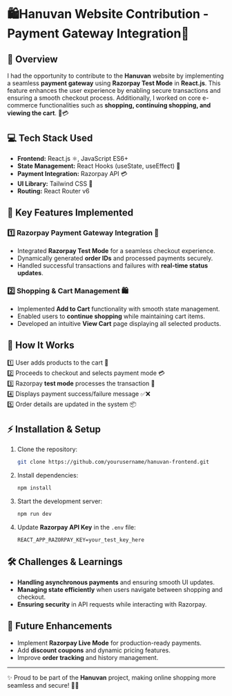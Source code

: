 # 🛍️Hanuvan Website Contribution - Payment Gateway Integration🚀
## 📌 Overview
I had the opportunity to contribute to the **Hanuvan** website by implementing a seamless **payment gateway** using **Razorpay Test Mode** in **React.js**. This feature enhances the user experience by enabling secure transactions and ensuring a smooth checkout process. Additionally, I worked on core e-commerce functionalities such as **shopping, continuing shopping, and viewing the cart**. 🛒💳

## 💻 Tech Stack Used
- **Frontend:** React.js ⚛️, JavaScript ES6+ 
- **State Management:** React Hooks (useState, useEffect) 🔄
- **Payment Integration:** Razorpay API 💳
- **UI Library:** Tailwind CSS 🎨
- **Routing:** React Router v6 

## 🔑 Key Features Implemented
### 1️⃣ Razorpay Payment Gateway Integration 💸
- Integrated **Razorpay Test Mode** for a seamless checkout experience.
- Dynamically generated **order IDs** and processed payments securely.
- Handled successful transactions and failures with **real-time status updates**.

### 2️⃣ Shopping & Cart Management 🛍️
- Implemented **Add to Cart** functionality with smooth state management.
- Enabled users to **continue shopping** while maintaining cart items.
- Developed an intuitive **View Cart** page displaying all selected products.

## 🚀 How It Works
1️⃣ User adds products to the cart 🛒  
2️⃣ Proceeds to checkout and selects payment mode 💳  
3️⃣ Razorpay **test mode** processes the transaction 🔄  
4️⃣ Displays payment success/failure message ✅❌  
5️⃣ Order details are updated in the system 📦

## ⚡ Installation & Setup
1. Clone the repository:
   ```sh
   git clone https://github.com/yourusername/hanuvan-frontend.git
   ```
2. Install dependencies:
   ```sh
   npm install
   ```
3. Start the development server:
   ```sh
   npm run dev
   ```
4. Update **Razorpay API Key** in the `.env` file:
   ```env
   REACT_APP_RAZORPAY_KEY=your_test_key_here
   ```

## 🛠️ Challenges & Learnings
- **Handling asynchronous payments** and ensuring smooth UI updates.
- **Managing state efficiently** when users navigate between shopping and checkout.
- **Ensuring security** in API requests while interacting with Razorpay.

## 🔮 Future Enhancements
- Implement **Razorpay Live Mode** for production-ready payments.
- Add **discount coupons** and dynamic pricing features.
- Improve **order tracking** and history management.

---
✨ Proud to be part of the **Hanuvan** project, making online shopping more seamless and secure! 🚀💙

